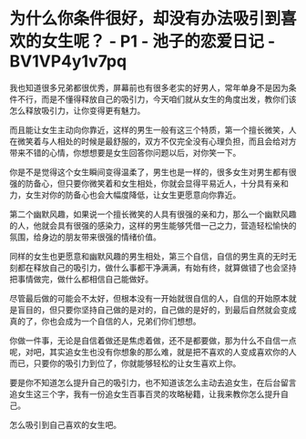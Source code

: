 # 为什么你条件很好，却没有办法吸引到喜欢的女生呢？ - P1 - 池子的恋爱日记 - BV1VP4y1v7pq

我也知道很多兄弟都很优秀，屏幕前也有很多老实的好男人，常年单身不是因为条件不行，而是不懂得释放自己的吸引力，今天咱们就从女生的角度出发，教你们该怎么释放吸引力，让你变得更有魅力。

而且能让女生主动向你靠近，这样的男生一般有这三个特质，第一个擅长微笑，人在微笑着与人相处的时候是最舒服的，双方不仅完全没有心理负担，而且会给对方带来不错的心情，你想想要是女生回答你问题以后，对你笑一下。

你是不是觉得这个女生瞬间变得温柔了，男生也是一样的，很多女生对男生都有很强的防备心，但只要你微笑着和女生相处，你就会显得平易近人，十分具有亲和力，女生对你的防备心也会大幅度降低，让女生更愿意向你靠近。

第二个幽默风趣，如果说一个擅长微笑的人具有很强的亲和力，那么一个幽默风趣的人，他就会具有很强的感染力，这样的男生能够凭借一己之力，营造轻松愉快的氛围，给身边的朋友带来很强的情绪价值。

同样的女生也更愿意和幽默风趣的男生相处，第三个自信，自信的男生真的无时无刻都在释放自己的吸引力，做什么事都干净满满，有始有终，就算做错了也会坚持把事情做完，做什么都相信自己能做好。

尽管最后做的可能会不太好，但根本没有一开始就很自信的人，自信的开始原本就是盲目的，但只要你坚持自己做的是对的，自己做的是好的，到最后自然就会变成真的了，你也会成为一个自信的人，兄弟们你们想想。

你做一件事，无论是自信着做还是焦虑着做，还不是都要做，那为什么不自信一点呢，对吧，其实追女生也没有你想象的那么难，就是把不喜欢的人变成喜欢你的人而已，只要你的吸引力到位了，你就能够轻松的让女生喜欢上你。

要是你不知道怎么提升自己的吸引力，也不知道该怎么主动去追女生，在后台留言追女生这三个字，我有一份追女生百事百灵的攻略秘籍，让我来教你怎么提升自己。

怎么吸引到自己喜欢的女生吧。